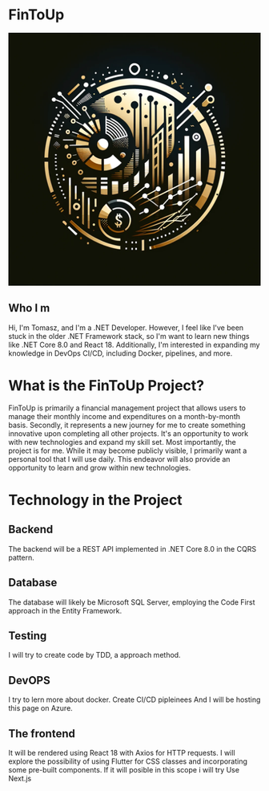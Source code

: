 # FinToUp

![](https://github.com/Yigrashill/FinToUp/blob/main/src/Images/Logo/FinToupSmall.png)


## Who I m
Hi, I'm Tomasz, and I'm a .NET Developer. However, I feel like I've been stuck in the older .NET Framework stack, so I'm want to learn new things like .NET Core 8.0 and React 18. Additionally, I'm interested in expanding my knowledge in DevOps CI/CD, including Docker, pipelines, and more.

# What is the FinToUp Project?
FinToUp is primarily a financial management project that allows users to manage their monthly income and expenditures on a month-by-month basis.
Secondly, it represents a new journey for me to create something innovative upon completing all other projects. It's an opportunity to work with new technologies and expand my skill set.
Most importantly, the project is for me. While it may become publicly visible, I primarily want a personal tool that I will use daily. This endeavor will also provide an opportunity to learn and grow within new technologies.


# Technology in the Project
## Backend
The backend will be a REST API implemented in .NET Core 8.0 in the CQRS pattern.

## Database
The database will likely be Microsoft SQL Server, employing the Code First approach in the Entity Framework.

## Testing 
I will try to create code by TDD, a approach method.


## DevOPS
I try to lern more about docker.
Create CI/CD pipleinees
And I will be hosting this page on Azure.

## The frontend
It will be rendered using React 18 with Axios for HTTP requests.
I will explore the possibility of using Flutter for CSS classes and incorporating some pre-built components.
If it will posible in this scope i will try Use Next.js

